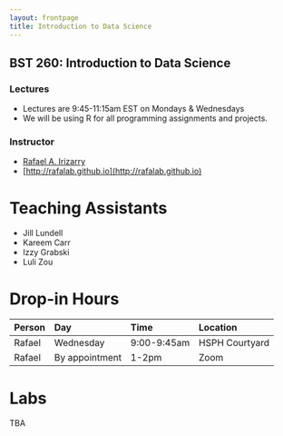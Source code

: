 ```yaml
---
layout: frontpage
title: Introduction to Data Science
---
```


## BST 260: Introduction to Data Science

### Lectures

* Lectures are 9:45-11:15am EST on Mondays & Wednesdays
* We will be using R for all programming assignments and projects. 

### Instructor
* [Rafael A. Irizarry](http://rafalab.github.io)
* [http://rafalab.github.io](http://rafalab.github.io)


# Teaching Assistants

* Jill Lundell
* Kareem Carr
* Izzy Grabski
* Luli Zou

# Drop-in Hours

|Person | Day      | Time | Location     |
| :---  | :----   |    :----   |    :--- |
| Rafael | Wednesday   | 9:00-9:45am      | HSPH Courtyard  |
| Rafael | By appointment   | 1-2pm    | Zoom |

# Labs

TBA


